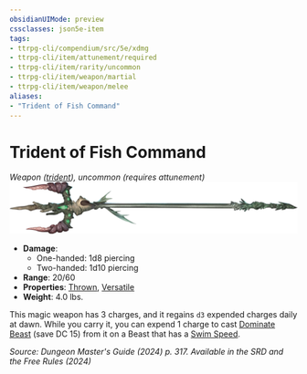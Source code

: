 ```yaml
---
obsidianUIMode: preview
cssclasses: json5e-item
tags:
- ttrpg-cli/compendium/src/5e/xdmg
- ttrpg-cli/item/attunement/required
- ttrpg-cli/item/rarity/uncommon
- ttrpg-cli/item/weapon/martial
- ttrpg-cli/item/weapon/melee
aliases: 
- "Trident of Fish Command"
---
```

# Trident of Fish Command
*Weapon ([trident](Інструменти%20ДМ/CLI/items/trident-xphb.md)), uncommon (requires attunement)*  
![](Інструменти%20ДМ/CLI/items/img/trident-of-fish-command.webp#right)

- **Damage**:
  - One-handed: 1d8 piercing
  - Two-handed: 1d10 piercing
- **Range**: 20/60
- **Properties**: [Thrown](Інструменти%20ДМ/CLI/rules/item-properties.md#Thrown), [Versatile](Інструменти%20ДМ/CLI/rules/item-properties.md#Versatile)
- **Weight**: 4.0 lbs.

This magic weapon has 3 charges, and it regains `d3` expended charges daily at dawn. While you carry it, you can expend 1 charge to cast [Dominate Beast](Інструменти%20ДМ/CLI/spells/dominate-beast-xphb.md) (save DC 15) from it on a Beast that has a [Swim Speed](Інструменти%20ДМ/CLI/rules/variant-rules/swim-speed-xphb.md).

*Source: Dungeon Master's Guide (2024) p. 317. Available in the <span title='Systems Reference Document (5.2)'>SRD</span> and the Free Rules (2024)*
